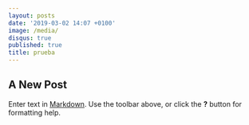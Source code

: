 ```yaml
---
layout: posts
date: '2019-03-02 14:07 +0100'
image: /media/
disqus: true
published: true
title: prueba
---
```

## A New Post

Enter text in [Markdown](http://daringfireball.net/projects/markdown/). Use the toolbar above, or click the **?** button for formatting help.

